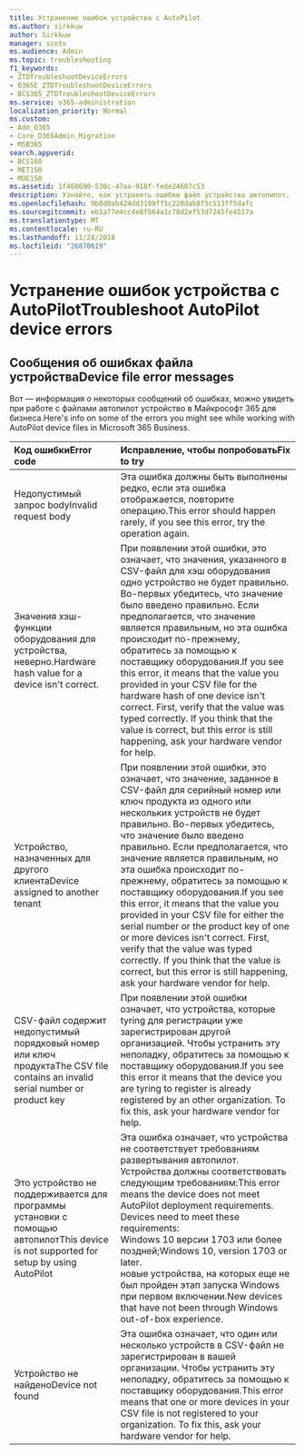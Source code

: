 ```yaml
---
title: Устранение ошибок устройства с AutoPilot
ms.author: sirkkuw
author: Sirkkuw
manager: scotv
ms.audience: Admin
ms.topic: troubleshooting
f1_keywords:
- ZTDTroubleshootDeviceErrors
- O365E_ZTDTroubleshootDeviceErrors
- BCS365_ZTDTroubleshootDeviceErrors
ms.service: o365-administration
localization_priority: Normal
ms.custom:
- Adm_O365
- Core_O365Admin_Migration
- MSB365
search.appverid:
- BCS160
- MET150
- MOE150
ms.assetid: 1f468690-530c-47ea-918f-fede24607c53
description: Узнайте, как устранять ошибки файл устройства автопилот.
ms.openlocfilehash: 9b8d8ab424dd3189ff5c228dab8f5c513ff5dafc
ms.sourcegitcommit: eb1a77e4cc4e8f564a1c78d2ef53d7245fe4517a
ms.translationtype: MT
ms.contentlocale: ru-RU
ms.lasthandoff: 11/28/2018
ms.locfileid: "26870619"
---
```

# <a name="troubleshoot-autopilot-device-errors"></a><span data-ttu-id="3b952-103">Устранение ошибок устройства с AutoPilot</span><span class="sxs-lookup"><span data-stu-id="3b952-103">Troubleshoot AutoPilot device errors</span></span>

## <a name="device-file-error-messages"></a><span data-ttu-id="3b952-104">Сообщения об ошибках файла устройства</span><span class="sxs-lookup"><span data-stu-id="3b952-104">Device file error messages</span></span>

<span data-ttu-id="3b952-105">Вот — информация о некоторых сообщений об ошибках, можно увидеть при работе с файлами автопилот устройство в Майкрософт 365 для бизнеса.</span><span class="sxs-lookup"><span data-stu-id="3b952-105">Here's info on some of the errors you might see while working with AutoPilot device files in Microsoft 365 Business.</span></span> 
  
|<span data-ttu-id="3b952-106">**Код ошибки**</span><span class="sxs-lookup"><span data-stu-id="3b952-106">**Error code**</span></span>|<span data-ttu-id="3b952-107">**Исправление, чтобы попробовать**</span><span class="sxs-lookup"><span data-stu-id="3b952-107">**Fix to try**</span></span>|
|:-----|:-----|
|<span data-ttu-id="3b952-108">Недопустимый запрос body</span><span class="sxs-lookup"><span data-stu-id="3b952-108">Invalid request body</span></span>  <br/> |<span data-ttu-id="3b952-109">Эта ошибка должны быть выполнены редко, если эта ошибка отображается, повторите операцию.</span><span class="sxs-lookup"><span data-stu-id="3b952-109">This error should happen rarely, if you see this error, try the operation again.</span></span>  <br/> |
|<span data-ttu-id="3b952-110">Значения хэш-функции оборудования для устройства, неверно.</span><span class="sxs-lookup"><span data-stu-id="3b952-110">Hardware hash value for a device isn't correct.</span></span>  <br/> |<span data-ttu-id="3b952-p101">При появлении этой ошибки, это означает, что значения, указанного в CSV-файл для хэш оборудования одно устройство не будет правильно. Во-первых убедитесь, что значение было введено правильно. Если предполагается, что значение является правильным, но эта ошибка происходит по-прежнему, обратитесь за помощью к поставщику оборудования.</span><span class="sxs-lookup"><span data-stu-id="3b952-p101">If you see this error, it means that the value you provided in your CSV file for the hardware hash of one device isn't correct. First, verify that the value was typed correctly. If you think that the value is correct, but this error is still happening, ask your hardware vendor for help.</span></span>  <br/> |
|<span data-ttu-id="3b952-114">Устройство, назначенных для другого клиента</span><span class="sxs-lookup"><span data-stu-id="3b952-114">Device assigned to another tenant</span></span>  <br/> |<span data-ttu-id="3b952-p102">При появлении этой ошибки, это означает, что значение, заданное в CSV-файл для серийный номер или ключ продукта из одного или нескольких устройств не будет правильно. Во-первых убедитесь, что значение было введено правильно. Если предполагается, что значение является правильным, но эта ошибка происходит по-прежнему, обратитесь за помощью к поставщику оборудования.</span><span class="sxs-lookup"><span data-stu-id="3b952-p102">If you see this error, it means that the value you provided in your CSV file for either the serial number or the product key of one or more devices isn't correct. First, verify that the value was typed correctly. If you think that the value is correct, but this error is still happening, ask your hardware vendor for help.</span></span>  <br/> |
|<span data-ttu-id="3b952-118">CSV-файл содержит недопустимый порядковый номер или ключ продукта</span><span class="sxs-lookup"><span data-stu-id="3b952-118">The CSV file contains an invalid serial number or product key</span></span>  <br/> |<span data-ttu-id="3b952-p103">При появлении этой ошибки означает, что устройства, которые tyring для регистрации уже зарегистрирован другой организацией. Чтобы устранить эту неполадку, обратитесь за помощью к поставщику оборудования.</span><span class="sxs-lookup"><span data-stu-id="3b952-p103">If you see this error it means that the device you are tyring to register is already registered by an other organization. To fix this, ask your hardware vendor for help.</span></span>  <br/> |
|<span data-ttu-id="3b952-121">Это устройство не поддерживается для программы установки с помощью автопилот</span><span class="sxs-lookup"><span data-stu-id="3b952-121">This device is not supported for setup by using AutoPilot</span></span>  <br/> | <span data-ttu-id="3b952-p104">Эта ошибка означает, что устройства не соответствует требованиям развертывания автопилот. Устройства должны соответствовать следующим требованиям:</span><span class="sxs-lookup"><span data-stu-id="3b952-p104">This error means the device does not meet AutoPilot deployment requirements. Devices need to meet these requirements:</span></span>  <br/>  <span data-ttu-id="3b952-124">Windows 10 версии 1703 или более поздней;</span><span class="sxs-lookup"><span data-stu-id="3b952-124">Windows 10, version 1703 or later.</span></span>  <br/>  <span data-ttu-id="3b952-125">новые устройства, на которых еще не был пройден этап запуска Windows при первом включении.</span><span class="sxs-lookup"><span data-stu-id="3b952-125">New devices that have not been through Windows out-of-box experience.</span></span>  <br/> |
|<span data-ttu-id="3b952-126">Устройство не найдено</span><span class="sxs-lookup"><span data-stu-id="3b952-126">Device not found</span></span>  <br/> |<span data-ttu-id="3b952-p105">Эта ошибка означает, что один или несколько устройств в CSV-файл не зарегистрирован в вашей организации. Чтобы устранить эту неполадку, обратитесь за помощью к поставщику оборудования.</span><span class="sxs-lookup"><span data-stu-id="3b952-p105">This error means that one or more devices in your CSV file is not registered to your organization. To fix this, ask your hardware vendor for help.</span></span>  <br/> |
   
